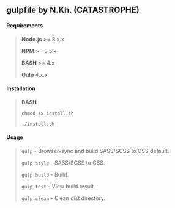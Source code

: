 ﻿## gulpfile by N.Kh. (CATASTROPHE)

#### Requirements
> **Node.js** >= 8.x.x
>
> **NPM** >= 3.5.x
>
> **BASH** >= 4.x
>
> **Gulp** 4.x.x

#### Installation
>
>**BASH**
>
>`chmod +x install.sh`
>	
>`./install.sh`

#### Usage
>`gulp` - Browser-sync and build SASS/SCSS to CSS default.
>
>`gulp style` - SASS/SCSS to CSS.
>		
>`gulp build` - Build.
>	
>`gulp test` - View build result.
>
>`gulp clean` - Clean dist directory.